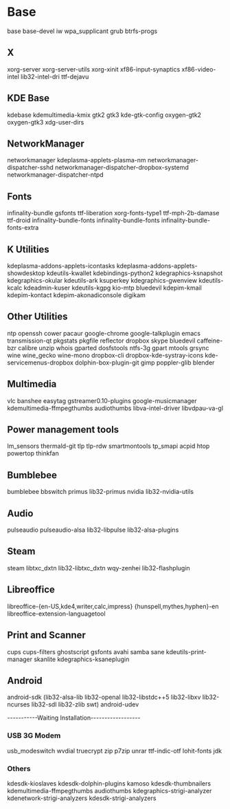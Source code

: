 # Base
base base-devel iw wpa_supplicant grub btrfs-progs

## X
xorg-server xorg-server-utils xorg-xinit xf86-input-synaptics xf86-video-intel lib32-intel-dri ttf-dejavu

## KDE Base
kdebase kdemultimedia-kmix gtk2 gtk3 kde-gtk-config oxygen-gtk2 oxygen-gtk3 xdg-user-dirs 

## NetworkManager
networkmanager kdeplasma-applets-plasma-nm networkmanager-dispatcher-sshd networkmanager-dispatcher-dropbox-systemd networkmanager-dispatcher-ntpd

## Fonts
infinality-bundle gsfonts ttf-liberation xorg-fonts-type1 ttf-mph-2b-damase ttf-droid infinality-bundle-fonts infinality-bundle-fonts infinality-bundle-fonts-extra

## K Utilities
kdeplasma-addons-applets-icontasks kdeplasma-addons-applets-showdesktop kdeutils-kwallet kdebindings-python2 kdegraphics-ksnapshot kdegraphics-okular kdeutils-ark ksuperkey kdegraphics-gwenview kdeutils-kcalc kdeadmin-kuser kdeutils-kgpg kio-mtp bluedevil kdepim-kmail kdepim-kontact kdepim-akonadiconsole digikam

## Other Utilities
ntp openssh cower pacaur google-chrome google-talkplugin emacs transmission-qt pkgstats pkgfile reflector dropbox skype bluedevil caffeine-bzr calibre unzip whois gparted dosfstools ntfs-3g gpart mtools grsync wine wine_gecko wine-mono dropbox-cli dropbox-kde-systray-icons kde-servicemenus-dropbox dolphin-box-plugin-git gimp poppler-glib blender

## Multimedia 
vlc banshee easytag gstreamer0.10-plugins google-musicmanager kdemultimedia-ffmpegthumbs audiothumbs libva-intel-driver libvdpau-va-gl

## Power management tools
lm_sensors thermald-git tlp tlp-rdw smartmontools tp_smapi acpid htop powertop thinkfan

## Bumblebee
bumblebee bbswitch primus lib32-primus nvidia lib32-nvidia-utils

## Audio
pulseaudio pulseaudio-alsa lib32-libpulse lib32-alsa-plugins

## Steam
steam libtxc_dxtn lib32-libtxc_dxtn wqy-zenhei lib32-flashplugin

## Libreoffice
libreoffice-{en-US,kde4,writer,calc,impress} {hunspell,mythes,hyphen}-en libreoffice-extension-languagetool

## Print and Scanner
cups cups-filters ghostscript gsfonts avahi samba sane kdeutils-print-manager skanlite kdegraphics-ksaneplugin

## Android
android-sdk (lib32-alsa-lib lib32-openal lib32-libstdc++5 lib32-libxv lib32-ncurses lib32-sdl lib32-zlib swt) android-udev 


-----------Waiting Installation------------------


### USB 3G Modem
usb_modeswitch wvdial truecrypt zip p7zip unrar ttf-indic-otf lohit-fonts jdk

### Others
kdesdk-kioslaves kdesdk-dolphin-plugins kamoso kdesdk-thumbnailers kdemultimedia-ffmpegthumbs audiothumbs kdegraphics-strigi-analyzer kdenetwork-strigi-analyzers kdesdk-strigi-analyzers